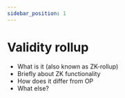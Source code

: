 ```yaml
---
sidebar_position: 1
---
```


# Validity rollup
- What is it (also known as ZK-rollup)
- Briefly about ZK functionality
- How does it differ from OP
- What else?
